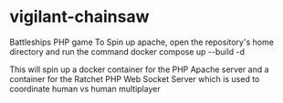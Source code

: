 # vigilant-chainsaw
Battleships PHP game
To Spin up apache, open the repository's home directory and run the command
docker compose up --build -d

This will spin up a docker container for the PHP Apache server and a container for the Ratchet PHP Web Socket Server which is used to coordinate human vs human multiplayer